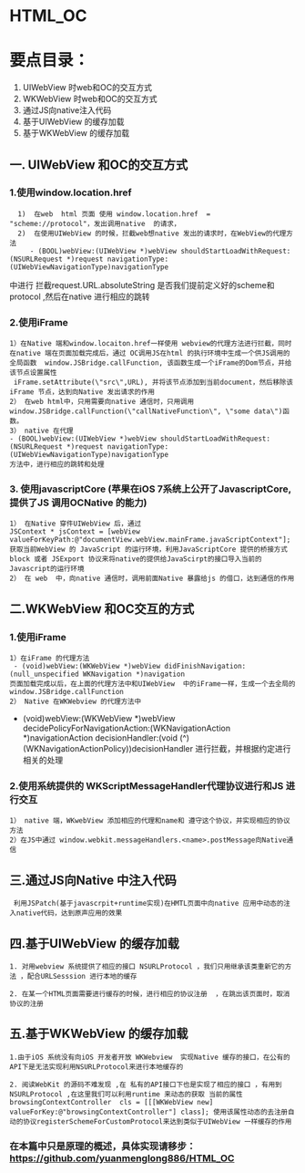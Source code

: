 # HTML_OC
# 要点目录：
   1. UIWebView 时web和OC的交互方式
   2. WKWebView 时web和OC的交互方式
   3. 通过JS向native注入代码
   4. 基于UIWebView 的缓存加载
   5. 基于WKWebView 的缓存加载

## 一. UIWebView 和OC的交互方式

###  1.使用window.location.href 

      1)  在web  html 页面 使用 window.location.href  = "scheme://protocol"，发出调用native  的请求，
      2)  在使用UIWebView 的时候，拦截web想native 发出的请求时，在WebView的代理方法
         - (BOOL)webView:(UIWebView *)webView shouldStartLoadWithRequest:(NSURLRequest *)request navigationType:(UIWebViewNavigationType)navigationType
   中进行 拦截request.URL.absoluteString 是否我们提前定义好的scheme和protocol  ,然后在native 进行相应的跳转
###  2.使用iFrame
    1）在Native 端和window.locaiton.href一样使用 webview的代理方法进行拦截，同时在native 端在页面加载完成后，通过 OC调用JS在html 的执行环境中生成一个供JS调用的全局函数  window.JSBridge.callFunction, 该函数生成一个iFrame的Dom节点，并给该节点设置属性
     iFrame.setAttribute(\"src\",URL), 并将该节点添加到当前document，然后移除该iFrame 节点，达到向Native 发出请求的作用
    2） 在web html中，只用需要向native 通信时，只用调用window.JSBridge.callFunction(\"callNativeFunction\", \"some data\")函数。
    3） native 在代理
    - (BOOL)webView:(UIWebView *)webView shouldStartLoadWithRequest:(NSURLRequest *)request navigationType: (UIWebViewNavigationType)navigationType
    方法中，进行相应的跳转和处理

###   3. 使用javascriptCore (苹果在iOS 7系统上公开了JavascriptCore,提供了JS 调用OCNative 的能力)
    1） 在Native 穿件UIWebView 后，通过 
    JSContext * jsContext = [webView valueForKeyPath:@"documentView.webView.mainFrame.javaScriptContext"];
    获取当前WebView 的 JavaScript 的运行环境，利用JavaScriptCore 提供的桥接方式 block 或者 JSExport 协议来将native的提供给JavaScirpt的接口导入当前的Javascript的运行环境
    2） 在 web  中，向native 通信时，调用前面Native 暴露给js 的借口，达到通信的作用
##  二.WKWebView 和OC交互的方式

### 1.使用iFrame  
    1）在iFrame 的代理方法
     - (void)webView:(WKWebView *)webView didFinishNavigation:(null_unspecified WKNavigation *)navigation
    页面加载完成以后，在上面的代理方法中和UIWebView  中的iFrame一样，生成一个去全局的  window.JSBridge.callFunction
    2） Native 在WKWebview 的代理方法中
  - (void)webView:(WKWebView *)webView decidePolicyForNavigationAction:(WKNavigationAction *)navigationAction decisionHandler:(void (^)(WKNavigationActionPolicy))decisionHandler
   进行拦截，并根据约定进行相关的处理

### 2.使用系统提供的 WKScriptMessageHandler代理协议进行和JS 进行交互

    1） native 端，WKwebView 添加相应的代理和name和 遵守这个协议，并实现相应的协议方法
    2）在JS中通过 window.webkit.messageHandlers.<name>.postMessage向Native通信

## 三.通过JS向Native 中注入代码

     利用JSPatch(基于javascrpit+runtime实现)在HMTL页面中向native 应用中动态的注入native代码，达到原声应用的效果 

## 四.基于UIWebView 的缓存加载    

    1. 对用webview 系统提供了相应的接口 NSURLProtocol ，我们只用继承该类重新它的方法 ，配合URLSesssion 进行本地的缓存 

    2. 在某一个HTML页面需要进行缓存的时候，进行相应的协议注册  ，在跳出该页面时，取消协议的注册

## 五.基于WKWebView 的缓存加载

    1.由于iOS 系统没有向iOS 开发者开放 WKWebview  实现Native 缓存的接口，在公有的API下是无法实现利用NSURLProtocol来进行本地缓存的

    2. 阅读WebKit 的源码不难发现 ,在 私有的API接口下也是实现了相应的接口 ，有用到NSURLProtocol ,在这里我们可以利用runtime 来动态的获取 当前的属性browsingContextController  cls = [[[WKWebView new] valueForKey:@"browsingContextController"] class]; 使用该属性动态的去注册自动的协议registerSchemeForCustomProtocol来达到类似于UIWebView 一样缓存的作用

### 在本篇中只是原理的概述，具体实现请移步：https://github.com/yuanmenglong886/HTML_OC
